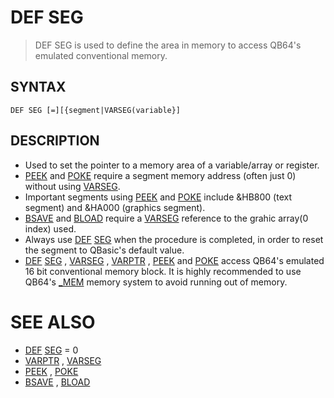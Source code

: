 # DEF SEG
> DEF SEG is used to define the area in memory to access QB64's emulated conventional memory.

## SYNTAX
`DEF SEG [=][{segment|VARSEG(variable}]`

## DESCRIPTION
* Used to set the pointer to a memory area of a variable/array or register.
* [PEEK](PEEK.md) and [POKE](POKE.md) require a segment memory address (often just 0) without using [VARSEG](VARSEG.md).
* Important segments using [PEEK](PEEK.md) and [POKE](POKE.md) include &HB800 (text segment) and &HA000 (graphics segment).
* [BSAVE](BSAVE.md) and [BLOAD](BLOAD.md) require a [VARSEG](VARSEG.md) reference to the grahic array(0 index) used.
* Always use [DEF](DEF.md) [SEG](SEG.md) when the procedure is completed, in order to reset the segment to QBasic's default value.
* [DEF](DEF.md) [SEG](SEG.md) , [VARSEG](VARSEG.md) , [VARPTR](VARPTR.md) , [PEEK](PEEK.md) and [POKE](POKE.md) access QB64's emulated 16 bit conventional memory block. It is highly recommended to use QB64's [_MEM](_MEM.md) memory system to avoid running out of memory.


# SEE ALSO
* [DEF](DEF.md) [SEG](SEG.md) = 0
* [VARPTR](VARPTR.md) , [VARSEG](VARSEG.md)
* [PEEK](PEEK.md) , [POKE](POKE.md)
* [BSAVE](BSAVE.md) , [BLOAD](BLOAD.md)

